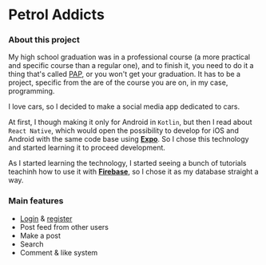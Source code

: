 # Petrol Addicts

**<h3>About this project</h3>**
My high school graduation was in a professional course (a more practical and specific course than a regular one), and to finish it, you need to do it a thing that's called [PAP](https://forum.pt/ensino-profissional/pap-prova-o-que-vales), or you won't get your graduation. It has to be a project, specific from the are of the course you are on, in my case, programming. 

I love cars, so I decided to make a social media app dedicated to cars. 

At first, I though making it only for Android in ``Kotlin``, but then I read about ``React Native``, which would open the possibility to develop for iOS and Android with the same code base using **[Expo](https://expo.dev/)**. So I chose this technology and started learning it to proceed development. 

As I started learning the technology, I started seeing a bunch of tutorials teachinh how to use it with **[Firebase](https://firebase.google.com/)**, so I chose it as my database straight a way. 

**<h3>Main features</h3>**
- [Login]() & [register]()
- Post feed from other users
- Make a post 
- Search
- Comment & like system

